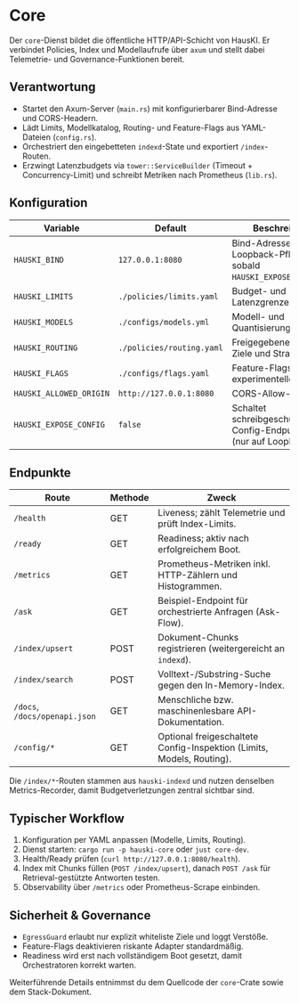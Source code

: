 # Core

Der `core`-Dienst bildet die öffentliche HTTP/API-Schicht von HausKI. Er verbindet Policies, Index und Modellaufrufe über `axum` und stellt dabei Telemetrie- und Governance-Funktionen bereit.

## Verantwortung

- Startet den Axum-Server (`main.rs`) mit konfigurierbarer Bind-Adresse und CORS-Headern.
- Lädt Limits, Modellkatalog, Routing- und Feature-Flags aus YAML-Dateien (`config.rs`).
- Orchestriert den eingebetteten `indexd`-State und exportiert `/index`-Routen.
- Erzwingt Latenzbudgets via `tower::ServiceBuilder` (Timeout + Concurrency-Limit) und schreibt Metriken nach Prometheus (`lib.rs`).

## Konfiguration

| Variable | Default | Beschreibung |
| --- | --- | --- |
| `HAUSKI_BIND` | `127.0.0.1:8080` | Bind-Adresse; Loopback-Pflicht sobald `HAUSKI_EXPOSE_CONFIG=1`. |
| `HAUSKI_LIMITS` | `./policies/limits.yaml` | Budget- und Latenzgrenzen. |
| `HAUSKI_MODELS` | `./configs/models.yml` | Modell- und Quantisierungsprofile. |
| `HAUSKI_ROUTING` | `./policies/routing.yaml` | Freigegebene Egress-Ziele und Strategien. |
| `HAUSKI_FLAGS` | `./configs/flags.yaml` | Feature-Flags für experimentelle Pfade. |
| `HAUSKI_ALLOWED_ORIGIN` | `http://127.0.0.1:8080` | CORS-Allow-Header. |
| `HAUSKI_EXPOSE_CONFIG` | `false` | Schaltet schreibgeschützte Config-Endpunkte frei (nur auf Loopback!). |

## Endpunkte

| Route | Methode | Zweck |
| --- | --- | --- |
| `/health` | GET | Liveness; zählt Telemetrie und prüft Index-Limits. |
| `/ready` | GET | Readiness; aktiv nach erfolgreichem Boot. |
| `/metrics` | GET | Prometheus-Metriken inkl. HTTP-Zählern und Histogrammen. |
| `/ask` | GET | Beispiel-Endpoint für orchestrierte Anfragen (Ask-Flow). |
| `/index/upsert` | POST | Dokument-Chunks registrieren (weitergereicht an `indexd`). |
| `/index/search` | POST | Volltext-/Substring-Suche gegen den In-Memory-Index. |
| `/docs`, `/docs/openapi.json` | GET | Menschliche bzw. maschinenlesbare API-Dokumentation. |
| `/config/*` | GET | Optional freigeschaltete Config-Inspektion (Limits, Models, Routing). |

Die `/index/*`-Routen stammen aus `hauski-indexd` und nutzen denselben Metrics-Recorder, damit Budgetverletzungen zentral sichtbar sind.

## Typischer Workflow

1. Konfiguration per YAML anpassen (Modelle, Limits, Routing).
2. Dienst starten: `cargo run -p hauski-core` oder `just core-dev`.
3. Health/Ready prüfen (`curl http://127.0.0.1:8080/health`).
4. Index mit Chunks füllen (`POST /index/upsert`), danach `POST /ask` für Retrieval-gestützte Antworten testen.
5. Observability über `/metrics` oder Prometheus-Scrape einbinden.

## Sicherheit & Governance

- `EgressGuard` erlaubt nur explizit whiteliste Ziele und loggt Verstöße.
- Feature-Flags deaktivieren riskante Adapter standardmäßig.
- Readiness wird erst nach vollständigem Boot gesetzt, damit Orchestratoren korrekt warten.

Weiterführende Details entnimmst du dem Quellcode der `core`-Crate sowie dem Stack-Dokument.
